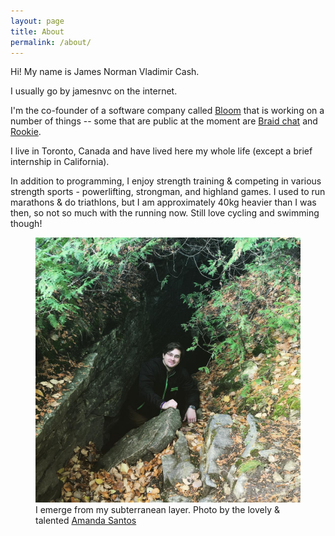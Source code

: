```yaml
---
layout: page
title: About
permalink: /about/
---
```


Hi! My name is James Norman Vladimir Cash.

I usually go by jamesnvc on the internet.

I'm the co-founder of a software company called [Bloom][bloom] that is working on a number of things -- some that are public at the moment are [Braid chat][braid] and [Rookie][getrookie].

I live in Toronto, Canada and have lived here my whole life (except a brief internship in California).

In addition to programming, I enjoy strength training & competing in various strength sports - powerlifting, strongman, and highland games.
I used to run marathons & do triathlons, but I am approximately 40kg heavier than I was then, so not so much with the running now.
Still love cycling and swimming though!

<figure class="author-pic">
<img src="/images/a_portrait_of_the_artist_as_a_cave_troll.jpg" alt="it me">
<figcaption>
I emerge from my subterranean layer.
Photo by the lovely & talented <a href="https://instagram.com/magic.santos/">Amanda Santos</a>
</figcaption>
</figure>

  [bloom]: http://bloomventures.io/
  [braid]: https://github.com/braidchat/braid
  [getrookie]: https://www.getrookie.com

